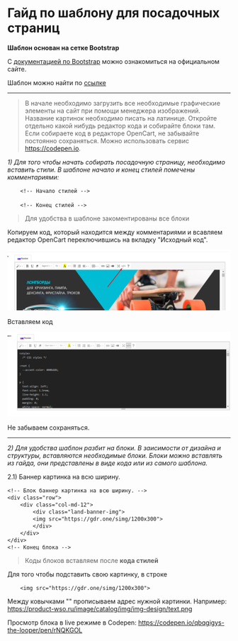  # **Гайд по шаблону для посадочных страниц**


**Шаблон основан на сетке Bootstrap**

C [документацией по Bootstrap](https://bootstrap-5.ru/docs/5.3/layout/grid/) можно ознакомиться на официальном сайте. 

Шаблон можно найти по [ссылке](https://github.com/valikkirov/wso/blob/main/Template.html)


----

>В начале необходимо загрузить все необходимые графические элементы на сайт при помощи менеджера изображений. Название картинок необходимо писать на латинице. Откройте отдельно какой нибудь редактор кода и собирайте блоки там. Если собираете код в редакторе OpenCart, не забывайте постоянно сохраняться. Можно использовать сервис https://codepen.io.

*1) Для того чтобы начать собирать посадочную страницу, необходимо вставить стили. В шаблоне начало и конец стилей помечены комментариями:*

        <!-- Начало стилей -->

        <!-- Конец стилей -->

> Для удобства в шаблоне закоментированы все блоки

Копируем код, который находится между комментариями и всавляем редактор OpenCart переключившись на вкладку "Исходный код".

![](img/Screen_redactor.png)

Вставляем код

![](img/Screen_redactor_code.png)

Не забываем сохраняться.

---

*2) Для удобства шаблон разбит на блоки. В заисимости от дизайна и структуры, вставляются необходимые блоки. Блоки можно вставлять из гайда, они представлены в виде кода или из самого шаблона.* 

2.1) Баннер картинка на всю ширину.

    <!-- Блок баннер картинка на всю ширину. -->
    <div class="row">
        <div class="col-md-12">
            <div class="land-banner-img">
            <img src="https://gdr.one/simg/1200x300">
            </div>
        </div>
    </div>
    <!-- Конец блока -->

>Коды блоков вставляем после **кода стилей**

Для того чтобы подставить свою картинку, в строке 

        <img src="https://gdr.one/simg/1200x300">

Между ковычками "" прописываем адрес нужной картинки. Например: https://product-wso.ru/image/catalog/img/img-design/text.png 


Просмотр блока в live режиме в Codepen: https://codepen.io/qbqgigys-the-looper/pen/rNQKGOL